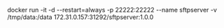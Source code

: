 docker run -it -d --restart=always -p 22222:22222 --name sftpserver -v /tmp/data:/data 172.31.0.157:31292/sftpserver:1.0.0

